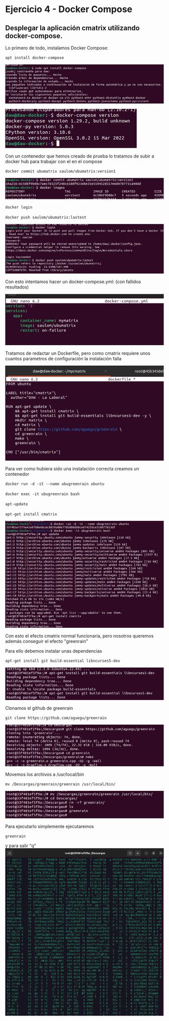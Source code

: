 
# Ejercicio 4 - Docker Compose
## Desplegar la aplicación cmatrix utilizando docker-compose.

Lo primero de todo, instalamos Docker Compose:

```
apt install docker-compose
```

![](Imagenes/1.png)



![](Imagenes/2.png)

Con un contenedor que hemos creado de prueba lo tratamos de subir a docker hub para trabajar con el en el compose

```
docker commit ubumatrix saulom/ubumatrix:version1
```

![](Imagenes/3.png)

```
docker login

docker push saulom/ubumatrix:lastest

```

![](Imagenes/4.png)

Con esto intentamos hacer un docker-compose.yml: (con fallidos resultados)

![](Imagenes/11.png)

Tratamos de redactar un Dockerfile, pero como cmatrix requiere unos cuantos parametros de configuración la instalación falla

![](Imagenes/5.png)

Para ver como hubiera sido una instalación correcta creamos un contenedor

```
docker run -d -it --name ubugreenrain ubuntu

docker exec -it ubugreenrain bash

apt-update

apt-get install cmatrix
```

![](Imagenes/6.png)

Con esto el efecto cmatrix normal funcionaria, pero nosotros queremos además conseguir el efecto "greenrain"

Para ello debemos instalar unas dependencias

```
apt-get install git build-essential libncurses5-dev

```

![](Imagenes/7.png)

Clonamos el github de greenrain

```
git clone https://github.com/aguegu/greenrain
```

![](Imagenes/8.png)

Movemos los archivos a /usr/local/bin

```
mv /Descargas/greenrain/greenrain /usr/local/bin/
```

![](Imagenes/9.png)

Para ejecutarlo simplemente ejecutaremos
```
greenrain
```

y para salir "q"
![](Imagenes/10.png)